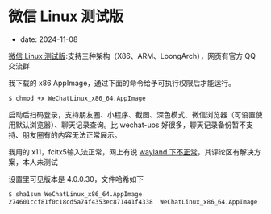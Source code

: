 # 微信 Linux 测试版
- date: 2024-11-08

[微信 Linux 测试版](https://linux.weixin.qq.com/):支持三种架构（X86、ARM、LoongArch），网页有官方 QQ 交流群

我下载的 x86 AppImage，通过下面的命令给予可执行权限后才能运行。

```bash
$ chmod +x WeChatLinux_x86_64.AppImage
```

启动后扫码登录，支持朋友圈、小程序、截图、深色模式、微信浏览器（可设置使用默认浏览器）、聊天记录查询。比 wechat-uos 好很多，聊天记录备份暂不支持、朋友圈有的内容无法正常展示。

我用的 x11，fcitx5输入法正常，网上有说 [wayland 下不正常](https://www.zhihu.com/question/3360014967/answer/25869182898)，其评论区有解决方案，本人未测试

设置里可见版本是 4.0.0.30，文件哈希如下

```bash
$ sha1sum WeChatLinux_x86_64.AppImage 
274601ccf81f0c18cd5a74f4353ec871441f4338  WeChatLinux_x86_64.AppImage
```

